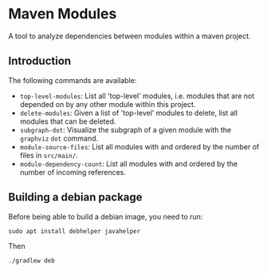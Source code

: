 # Maven Modules

A tool to analyze dependencies between modules within a maven project.

## Introduction

The following commands are available:

- `top-level-modules`: List all 'top-level' modules, i.e. modules that are not
  depended on by any other module within this project.
- `delete-modules`: Given a list of 'top-level' modules to delete, list all
  modules that can be deleted.
- `subgraph-dot`: Visualize the subgraph of a given module with the `graphviz`
  `dot` command.
- `module-source-files`: List all modules with and ordered by the number of
  files in `src/main/`.
- `module-dependency-count`: List all modules with and ordered by the number
  of incoming references. 

## Building a debian package

Before being able to build a debian image, you need to run:

    sudo apt install debhelper javahelper

Then

    ./gradlew deb
